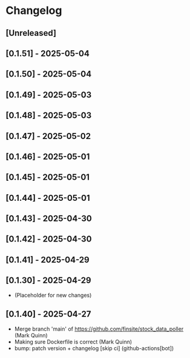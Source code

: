 # Changelog

## [Unreleased]

## [0.1.51] - 2025-05-04

## [0.1.50] - 2025-05-04

## [0.1.49] - 2025-05-03

## [0.1.48] - 2025-05-03

## [0.1.47] - 2025-05-02

## [0.1.46] - 2025-05-01

## [0.1.45] - 2025-05-01

## [0.1.44] - 2025-05-01

## [0.1.43] - 2025-04-30

## [0.1.42] - 2025-04-30

## [0.1.41] - 2025-04-29

## [0.1.30] - 2025-04-29

- (Placeholder for new changes)

## [0.1.40] - 2025-04-27

- Merge branch 'main' of https://github.com/finsite/stock_data_poller (Mark
  Quinn)
- Making sure Dockerfile is correct (Mark Quinn)
- bump: patch version + changelog [skip ci] (github-actions[bot])

